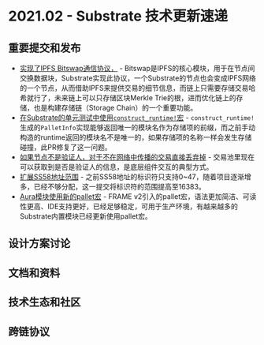 # 2021.02 - Substrate 技术更新速递

## 重要提交和发布


* [实现了IPFS Bitswap通信协议，](https://github.com/paritytech/substrate/pull/7963) - Bitswap是IPFS的核心模块，用于在节点间交换数据块，Substrate实现此协议，一个Substrate的节点也会变成IPFS网络的一个节点，从而借助IPFS来提供交易的细节信息，而链上只需要存储交易哈希就行了，未来链上可以只存储区块Merkle Trie的根，进而优化链上的存储，也是构建存储链（Storage Chain）的一个重要功能。
* [在Substrate的单元测试中使用`construct_runtime!`宏](https://github.com/paritytech/substrate/pull/8059) - `construct_runtime!`生成的`PalletInfo`实现能够返回唯一的模块名作为存储项的前缀，而之前手动构造的runtime返回的模块名不是唯一的，如果存储项的名称一样会发生存储碰撞，此PR修复了这一问题。
* [如果节点不是验证人，对于不在网络中传播的交易直接丢弃掉](https://github.com/paritytech/substrate/pull/8048) - 交易池里现在可以获取到是否是验证人的信息，是底层组件交互的典型方式。
* [扩展SS58地址范围](https://github.com/paritytech/substrate/pull/8039) - 之前SS58地址的标识符只支持0~47，随着项目逐渐增多，已经不够分配，这一提交将标识符的范围提高至16383。
* [Aura模块使用新的pallet宏](https://github.com/paritytech/substrate/pull/8020) - FRAME v2引入的pallet宏，语法更加简洁、可读性更高、IDE支持更好，已经足够稳定，可用于生产环境，有越来越多的Substrate内置模块已经更新使用pallet宏。


## 设计方案讨论




## 文档和资料



## 技术生态和社区



## 跨链协议


